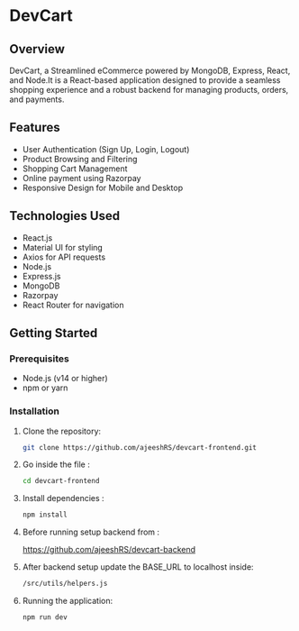 # DevCart

## Overview

DevCart, a Streamlined eCommerce powered by MongoDB, Express, React, and Node.It is a React-based application designed to provide a seamless shopping experience and a robust backend for managing products, orders, and payments.

## Features

- User Authentication (Sign Up, Login, Logout)
- Product Browsing and Filtering
- Shopping Cart Management
- Online payment using Razorpay
- Responsive Design for Mobile and Desktop

## Technologies Used

- React.js
- Material UI for styling
- Axios for API requests
- Node.js
- Express.js
- MongoDB
- Razorpay
- React Router for navigation

## Getting Started

### Prerequisites

- Node.js (v14 or higher)
- npm or yarn

### Installation

1. Clone the repository:

   ```bash
   git clone https://github.com/ajeeshRS/devcart-frontend.git

2. Go inside the file :

   ```bash
   cd devcart-frontend

3. Install dependencies :

   ```bash
   npm install

3. Before running setup backend from :

   https://github.com/ajeeshRS/devcart-backend

4. After backend setup update the BASE_URL to localhost inside:

   ```bash
   /src/utils/helpers.js
5. Running the application:

   ```bash
   npm run dev
